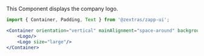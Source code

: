 This Component displays the company logo.

```jsx
import { Container, Padding, Text } from '@zextras/zapp-ui';

<Container orientation="vertical" mainAlignment="space-around" background="bg_9" height="200px" width="60%">
    <Logo/>
    <Logo size="large"/>
</Container>
```
